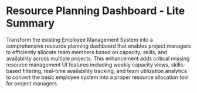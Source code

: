 # Resource Planning Dashboard - Lite Summary

Transform the existing Employee Management System into a comprehensive resource planning dashboard that enables project managers to efficiently allocate team members based on capacity, skills, and availability across multiple projects. This enhancement adds critical missing resource management UI features including weekly capacity views, skills-based filtering, real-time availability tracking, and team utilization analytics to convert the basic employee system into a proper resource allocation tool for project managers.